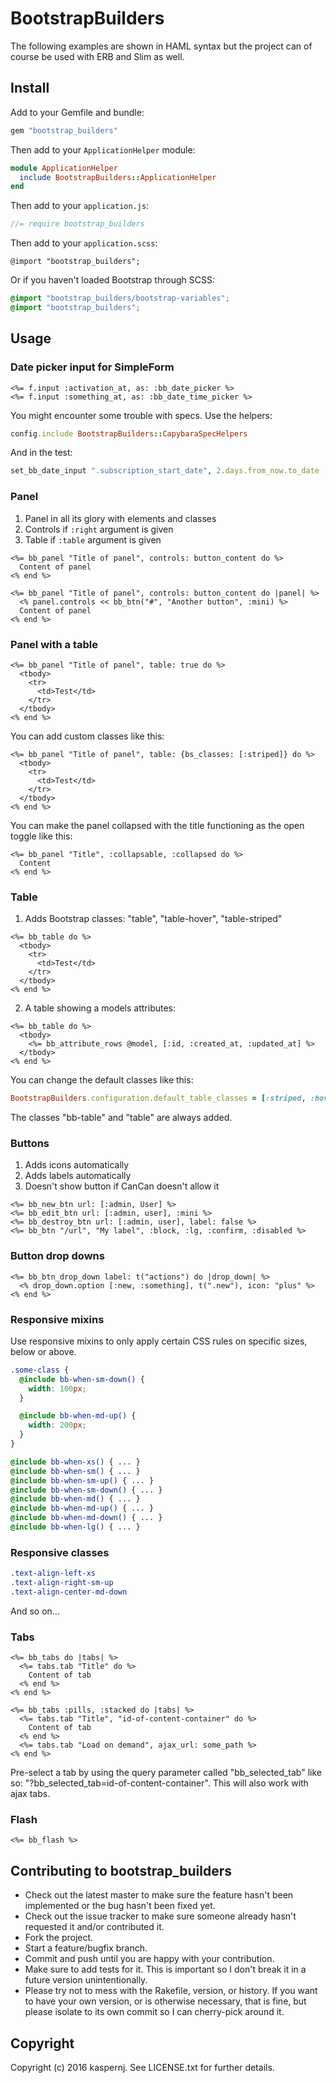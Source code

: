 # BootstrapBuilders

The following examples are shown in HAML syntax but the project can of course be used with ERB and Slim as well.

## Install

Add to your Gemfile and bundle:
```ruby
gem "bootstrap_builders"
```

Then add to your `ApplicationHelper` module:
```ruby
module ApplicationHelper
  include BootstrapBuilders::ApplicationHelper
end
```

Then add to your `application.js`:
```javascript
//= require bootstrap_builders
```

Then add to your `application.scss`:
```scss´
@import "bootstrap_builders";
```

Or if you haven't loaded Bootstrap through SCSS:
```scss
@import "bootstrap_builders/bootstrap-variables";
@import "bootstrap_builders";
```

## Usage

### Date picker input for SimpleForm

```erb
<%= f.input :activation_at, as: :bb_date_picker %>
<%= f.input :something_at, as: :bb_date_time_picker %>
```

You might encounter some trouble with specs. Use the helpers:
```ruby
config.include BootstrapBuilders::CapybaraSpecHelpers
```

And in the test:
```ruby
set_bb_date_input ".subscription_start_date", 2.days.from_now.to_date
```

### Panel

1. Panel in all its glory with elements and classes
2. Controls if `:right` argument is given
3. Table if `:table` argument is given

```erb
<%= bb_panel "Title of panel", controls: button_content do %>
  Content of panel
<% end %>
```

```erb
<%= bb_panel "Title of panel", controls: button_content do |panel| %>
  <% panel.controls << bb_btn("#", "Another button", :mini) %>
  Content of panel
<% end %>
```

### Panel with a table

```erb
<%= bb_panel "Title of panel", table: true do %>
  <tbody>
    <tr>
      <td>Test</td>
    </tr>
  </tbody>
<% end %>
```

You can add custom classes like this:
```erb
<%= bb_panel "Title of panel", table: {bs_classes: [:striped]} do %>
  <tbody>
    <tr>
      <td>Test</td>
    </tr>
  </tbody>
<% end %>
```

You can make the panel collapsed with the title functioning as the open toggle like this:
```erb
<%= bb_panel "Title", :collapsable, :collapsed do %>
  Content
<% end %>
```

### Table

1. Adds Bootstrap classes: "table", "table-hover", "table-striped"

```erb
<%= bb_table do %>
  <tbody>
    <tr>
      <td>Test</td>
    </tr>
  </tbody>
<% end %>
```

2. A table showing a models attributes:

```erb
<%= bb_table do %>
  <tbody>
    <%= bb_attribute_rows @model, [:id, :created_at, :updated_at] %>
  </tbody>
<% end %>
```

You can change the default classes like this:
```ruby
BootstrapBuilders.configuration.default_table_classes = [:striped, :hover]
```

The classes "bb-table" and "table" are always added.

### Buttons

1. Adds icons automatically
2. Adds labels automatically
3. Doesn't show button if CanCan doesn't allow it

```erb
<%= bb_new_btn url: [:admin, User] %>
<%= bb_edit_btn url: [:admin, user], :mini %>
<%= bb_destroy_btn url: [:admin, user], label: false %>
<%= bb_btn "/url", "My label", :block, :lg, :confirm, :disabled %>
```

### Button drop downs

```erb
<%= bb_btn_drop_down label: t("actions") do |drop_down| %>
  <% drop_down.option [:new, :something], t(".new"), icon: "plus" %>
<% end %>
```

### Responsive mixins

Use responsive mixins to only apply certain CSS rules on specific sizes, below or above.

```scss
.some-class {
  @include bb-when-sm-down() {
    width: 100px;
  }

  @include bb-when-md-up() {
    width: 200px;
  }
}

@include bb-when-xs() { ... }
@include bb-when-sm() { ... }
@include bb-when-sm-up() { ... }
@include bb-when-sm-down() { ... }
@include bb-when-md() { ... }
@include bb-when-md-up() { ... }
@include bb-when-md-down() { ... }
@include bb-when-lg() { ... }
```

### Responsive classes

```scss
.text-align-left-xs
.text-align-right-sm-up
.text-align-center-md-down
```

And so on...

### Tabs

```erb
<%= bb_tabs do |tabs| %>
  <%= tabs.tab "Title" do %>
    Content of tab
  <% end %>
<% end %>
```

```erb
<%= bb_tabs :pills, :stacked do |tabs| %>
  <%= tabs.tab "Title", "id-of-content-container" do %>
    Content of tab
  <% end %>
  <%= tabs.tab "Load on demand", ajax_url: some_path %>
<% end %>
```

Pre-select a tab by using the query parameter called "bb_selected_tab" like so: "?bb_selected_tab=id-of-content-container". This will also work with ajax tabs.

### Flash

```erb
<%= bb_flash %>
```

## Contributing to bootstrap_builders

* Check out the latest master to make sure the feature hasn't been implemented or the bug hasn't been fixed yet.
* Check out the issue tracker to make sure someone already hasn't requested it and/or contributed it.
* Fork the project.
* Start a feature/bugfix branch.
* Commit and push until you are happy with your contribution.
* Make sure to add tests for it. This is important so I don't break it in a future version unintentionally.
* Please try not to mess with the Rakefile, version, or history. If you want to have your own version, or is otherwise necessary, that is fine, but please isolate to its own commit so I can cherry-pick around it.

## Copyright

Copyright (c) 2016 kaspernj. See LICENSE.txt for
further details.
